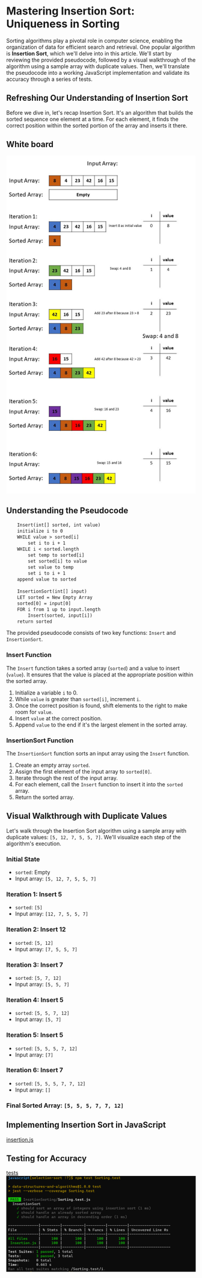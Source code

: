 # Mastering Insertion Sort: Uniqueness in Sorting
Sorting algorithms play a pivotal role in computer science, enabling the organization of data for efficient search and retrieval. One popular algorithm is **Insertion Sort**, which we'll delve into in this article. We'll start by reviewing the provided pseudocode, followed by a visual walkthrough of the algorithm using a sample array with duplicate values. Then, we'll translate the pseudocode into a working JavaScript implementation and validate its accuracy through a series of tests.

## Refreshing Our Understanding of Insertion Sort
Before we dive in, let's recap Insertion Sort. It's an algorithm that builds the sorted sequence one element at a time. For each element, it finds the correct position within the sorted portion of the array and inserts it there.

## White board
![Alt text](codechalleng29-v2.jpg)

## Understanding the Pseudocode

        Insert(int[] sorted, int value)
        initialize i to 0
        WHILE value > sorted[i]
            set i to i + 1
        WHILE i < sorted.length
            set temp to sorted[i]
            set sorted[i] to value
            set value to temp
            set i to i + 1
        append value to sorted

        InsertionSort(int[] input)
        LET sorted = New Empty Array
        sorted[0] = input[0]
        FOR i from 1 up to input.length
            Insert(sorted, input[i])
        return sorted


The provided pseudocode consists of two key functions: `Insert` and `InsertionSort`.

### Insert Function
The `Insert` function takes a sorted array (`sorted`) and a value to insert (`value`). It ensures that the value is placed at the appropriate position within the sorted array.
1. Initialize a variable `i` to 0.
2. While `value` is greater than `sorted[i]`, increment `i`.
3. Once the correct position is found, shift elements to the right to make room for `value`.
4. Insert `value` at the correct position.
5. Append `value` to the end if it's the largest element in the sorted array.

### InsertionSort Function
The `InsertionSort` function sorts an input array using the `Insert` function.
1. Create an empty array `sorted`.
2. Assign the first element of the input array to `sorted[0]`.
3. Iterate through the rest of the input array.
4. For each element, call the `Insert` function to insert it into the `sorted` array.
5. Return the sorted array.

## Visual Walkthrough with Duplicate Values
Let's walk through the Insertion Sort algorithm using a sample array with duplicate values: `[5, 12, 7, 5, 5, 7]`. We'll visualize each step of the algorithm's execution.

### Initial State
- `sorted`: Empty
- Input array: `[5, 12, 7, 5, 5, 7]`
### Iteration 1: Insert 5
- `sorted`: `[5]`
- Input array: `[12, 7, 5, 5, 7]`
### Iteration 2: Insert 12
- `sorted`: `[5, 12]`
- Input array: `[7, 5, 5, 7]`
### Iteration 3: Insert 7
- `sorted`: `[5, 7, 12]`
- Input array: `[5, 5, 7]`
### Iteration 4: Insert 5
- `sorted`: `[5, 5, 7, 12]`
- Input array: `[5, 7]`
### Iteration 5: Insert 5
- `sorted`: `[5, 5, 5, 7, 12]`
- Input array: `[7]`
### Iteration 6: Insert 7
- `sorted`: `[5, 5, 5, 7, 7, 12]`
- Input array: `[]`
### Final Sorted Array: `[5, 5, 5, 7, 7, 12]`

## Implementing Insertion Sort in JavaScript

[insertion.js](./Insertion.js)

## Testing for Accuracy
[tests](./Sorting.test.js)
![Alt text](image.png)





